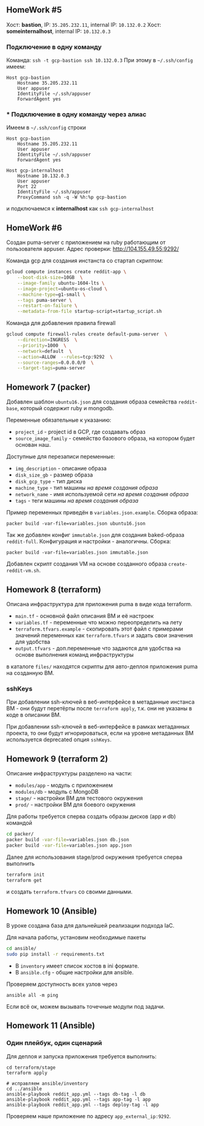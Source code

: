 ## HomeWork #5

Хост: **bastion**, IP: `35.205.232.11`, internal IP: `10.132.0.2`
Хост: **someinternalhost**, internal IP: `10.132.0.3`

### Подключение в одну команду

Команда: `ssh -t gcp-bastion ssh 10.132.0.3`
При этому в `~/.ssh/config` имеем:

```
Host gcp-bastion
    Hostname 35.205.232.11
    User appuser
    IdentityFile ~/.ssh/appuser
    ForwardAgent yes
```

### * Подключение в одну команду через алиас

Имеем в `~/.ssh/config` строки

```
Host gcp-bastion
    Hostname 35.205.232.11
    User appuser
    IdentityFile ~/.ssh/appuser
    ForwardAgent yes

Host gcp-internalhost
    Hostname 10.132.0.3
    User appuser
    Port 22
    IdentityFile ~/.ssh/appuser
    ProxyCommand ssh -q -W %h:%p gcp-bastion
```

и подключаемся к **internalhost** как `ssh gcp-internalhost`

## HomeWork #6

Создан puma-server с приложением на ruby работающим от пользователя appuser.
Адрес проверки: http://104.155.49.55:9292/

Команда gcp для создания инстанста со стартап скриптом:

```bash
gcloud compute instances create reddit-app \
    --boot-disk-size=10GB  \
    --image-family ubuntu-1604-lts \
    --image-project=ubuntu-os-cloud \
    --machine-type=g1-small \
    --tags puma-server \
    --restart-on-failure \
    --metadata-from-file startup-script=startup_script.sh
```

Команда для добавления правила firewall

```bash
gcloud compute firewall-rules create default-puma-server  \
    --direction=INGRESS  \
    --priority=1000  \
    --network=default  \
    --action=ALLOW  --rules=tcp:9292  \
    --source-ranges=0.0.0.0/0  \
    --target-tags=puma-server
```


## Homework 7 (packer)

Добавлен шаблон `ubuntu16.json` для создания образа семейства `reddit-base`,
который содержит ruby и mongodb.

Переменные обязательные к указанию:
* `project_id` - project id в GCP, где создавать образ
* `source_image_family` - семейство базового образа, на котором будет основан наш.

Доступные для перезаписи переменные:
* `img_description` - описание образа
* `disk_size_gb` - размер образа
* `disk_gcp_type` - тип диска
* `machine_type` - тип машины *на время создания образа*
* `network_name` - имя используемой сети *на время создания образа*
* `tags` - теги машины *на время создания образа*

Пример переменных приведён в `variables.json.example`.
Сборка образа:

```
packer build -var-file=variables.json ubuntu16.json
```

Так же добавлен конфиг `immutable.json` для создания baked-образа `reddit-full`.
Конфигурация и настройки - аналогичны. Сборка:

```
packer build -var-file=variables.json immutable.json
```

Добавлен скрипт создания VM на основе созданного образа `create-reddit-vm.sh`.


## Homework 8 (terraform)

Описана инфраструктура для приложения puma в виде кода terraform.
* `main.tf` - основной файл описания ВМ и её настроек
* `variables.tf` - переменные что можно переопределить на лету
* `terraform.tfvars.example` - скопировать этот файл с примерами значений переменных как
  `terraform.tfvars` и задать свои значения для удобства
* `output.tfvars` - доп.переменные что задаются для удобства на основе выполнения команд инфраструктуры

в каталоге `files/` находятся скрипты для авто-деплоя приложения puma на созданную ВМ.

### sshKeys

При добавлении ssh-ключей в веб-интерфейсе в метаданные инстанса ВМ - они будут перетёрты после
`terraform apply`, т.к. они не указаны в коде в описании ВМ.

При добавлении ssh-ключей в веб-интерфейсе в рамках метаданных проекта, то они будут
игнорироваться, если на уровне метаданных ВМ используется deprecated опция `sshKeys`.

## Homework 9 (terraform 2)

Описание инфраструктуры разделено на части:
* `modules/app` - модуль с приложением
* `modules/db` - модуль с MongoDB
* `stage/` - настройки ВМ для тестового окружения
* `prod/` - настройки ВМ для боевого окружения

Для работы требуется сперва создать образы дисков (app и db) командой
```bash
cd packer/
packer build -var-file=variables.json db.json
packer build -var-file=variables.json app.json
```

Далее для использования stage/prod окружения требуется сперва выполнить
```bash
terraform init
terraform get
```

и создать `terraform.tfvars` со своими данными.


## Homework 10 (Ansible)

В уроке создана база для дальнейшей реализации подхода IaC.

Для начала работы, установим необходимые пакеты
```bash
cd ansible/
sudo pip install -r requirements.txt
```

* В `inventory` имеет список хостов в ini формате.
* В `ansible.cfg` - общие настройки для ansible.

Проверяем доступность всех узлов через
```
ansible all -m ping
```
Если всё ок, можем вызывать точечные модули под задачи.


## Homework 11 (Ansible)

### Один плейбук, один сценарий

Для деплоя и запуска приложения требуется выполнить:
```
cd terraform/stage
terraform apply

# исправляем ansible/inventory
cd ../ansible
ansible-playbook reddit_app.yml --tags db-tag -l db
ansible-playbook reddit_app.yml --tags app-tag -l app
ansible-playbook reddit_app.yml --tags deploy-tag -l app
```
Проверяем наше приложение по адресу `app_external_ip:9292`.
